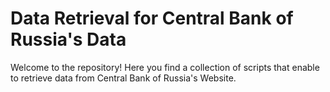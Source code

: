 # Data Retrieval for Central Bank of Russia's Data

Welcome to the repository! Here you find a collection of scripts that enable to retrieve data from Central Bank of Russia's Website.
